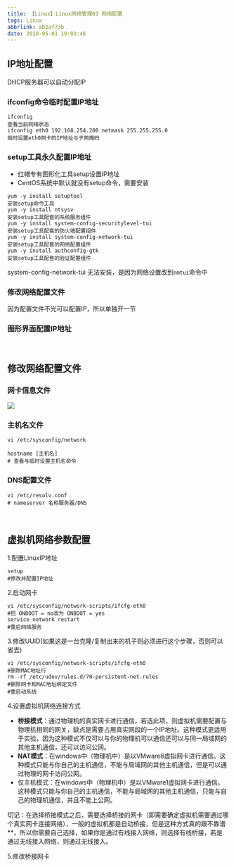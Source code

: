 ```yaml
---
title: 【Linux】Linux网络管理03 网络配置
tags: Linux
abbrlink: ab2af73b
date: 2018-05-01 19:03:46
---
```




## IP地址配置
DHCP服务器可以自动分配IP

### ifconfig命令临时配置IP地址
```
ifconfig
查看当前网络状态
ifconfig eth0 192.168.254.200 netmask 255.255.255.0
临时设置eth0网卡的IP地址与子网掩码
```
### setup工具永久配置IP地址

* 红帽专有图形化工具setup设置IP地址
* CentOS系统中默认就没有setup命令，需要安装
```
yum -y install setuptool   
安装setup命令工具
yum -y install ntsysv   
安装setup工具配套的系统服务组件
yum -y install system-config-securitylevel-tui
安装setup工具配套的防火墙配置组件
yum -y install system-config-network-tui 
安装setup工具配套的网络配置组件
yum -y install authconfig-gtk
安装setup工具配套的验证配置组件
```
system-config-network-tui 无法安装，是因为网络设置改到`nmtui`命令中



### 修改网络配置文件

因为配置文件不光可以配置IP，所以单独开一节

### 图形界面配置IP地址




<br />

## 修改网络配置文件

### 网卡信息文件

![](/img/IMG17.png)


### 主机名文件 
```
vi /etc/sysconfig/network

hostname [主机名]
# 查看与临时设置主机名命令
```
### DNS配置文件
```
vi /etc/resolv.conf
# nameserver 名称服务器/DNS
```

<br />




## 虚拟机网络参数配置

1.配置LinuxIP地址
```
setup
#修改并配置IP地址
```
2.启动网卡
```
vi /etc/sysconfig/network-scripts/ifcfg-eth0
#把 ONBOOT = no改为 ONBOOT = yes
service network restart
#重启网络服务 
```
3.修改UUID(如果这是一台克隆/复制出来的机子则必须进行这个步骤，否则可以省去)
```
vi /etc/sysconfig/network-scripts/ifcfg-eth0
#删除MAC地址行
rm -rf /etc/udev/rules.d/70-persistent-net.rules
#删除网卡和MAC地址绑定文件
#重启动系统
```
4.设置虚拟机网络连接方式
* **桥接模式**：通过物理机的真实网卡进行通信，若选此项，则虚拟机需要配置与物理机相同的网关，缺点是需要占用真实网段的一个IP地址。这种模式更适用于实验，因为这种模式不仅可以与你的物理机可以通信还可以与同一局域网的其他主机通信，还可以访问公网。
* **NAT模式**：在windows中（物理机中）是以VMware8虚拟网卡进行通信。这种模式只能与你自己的主机通信，不能与局域网的其他主机通信，但是可以通过物理的网卡访问公网。
* 仅主机模式：在windows中（物理机中）是以VMware1虚拟网卡进行通信。这种模式只能与你自己的主机通信，不能与局域网的其他主机通信，只能与自己的物理机通信，并且不能上公网。

切记：在选择桥接模式之后，需要选择桥接的网卡（即需要确定虚拟机需要通过哪个真实网卡连接网络），一般的虚拟机都是自动桥接，但是这种方式真的跟不靠谱**，所以你需要自己选择，如果你是通过有线接入网络，则选择有线桥接，若是通过无线接入网络，则通过无线接入。


5.修改桥接网卡


